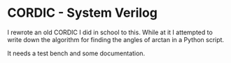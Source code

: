 # CORDIC - System Verilog

I rewrote an old CORDIC I did in school to this. While at it
I attempted to write down the algorithm for finding the angles
of arctan in a Python script.

It needs a test bench and some documentation.
